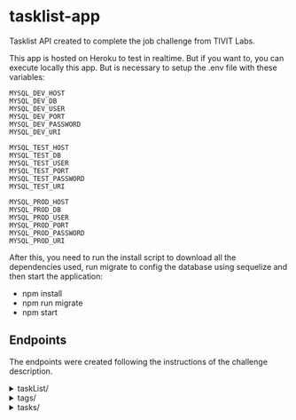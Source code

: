 # tasklist-app

Tasklist API created to complete the job challenge from TIVIT Labs.

This app is hosted on Heroku to test in realtime. But if you want to, you can execute locally this app. But is necessary to setup the .env file with these variables:

```
MYSQL_DEV_HOST
MYSQL_DEV_DB
MYSQL_DEV_USER
MYSQL_DEV_PORT
MYSQL_DEV_PASSWORD
MYSQL_DEV_URI

MYSQL_TEST_HOST
MYSQL_TEST_DB
MYSQL_TEST_USER
MYSQL_TEST_PORT
MYSQL_TEST_PASSWORD
MYSQL_TEST_URI

MYSQL_PROD_HOST
MYSQL_PROD_DB
MYSQL_PROD_USER
MYSQL_PROD_PORT
MYSQL_PROD_PASSWORD
MYSQL_PROD_URI
```

After this, you need to run the install script to download all the dependencies used, run migrate to config the database using sequelize and then start the application:

- npm install
- npm run migrate
- npm start

## Endpoints

The endpoints were created following the instructions of the challenge description.

<details>
<summary>taskList/</summary>

### HTTP Communications available:
|Methods|Routes|Action|Response expected|Status Code|
|:----------:|:-----:|:---:|:-----:|:----:|
|GET|taskList/|Select all the taskLists active on DB|taskList array|200|
|GET|taskList/:id|Select one taskLists active on DB|taskList object|200|
|POST|taskList/|Create a TaskList in DB|taskList object created| 201|
|PUT|taskList/:id|Update informations of a TaskList|Successfull message|200|
|DELETE|taskList/:id|Delete a TaskList|Successfull message|200|

## GET taskList/

Select all the taskLists active on DB:

- Request expected:

No informations required. Just the request.

- Reponse expected:

```
{
    "status": 200,
    "taskLists": [
        {
            "id": "4d82fdc6-bafa-4750-b7da-59f5658a1ecf",
            "name": "Projeto Integrador - SENAC",
            "active": true,
            "createdAt": "2020-09-16T03:01:13.000Z",
            "updatedAt": "2020-09-16T03:01:13.000Z"
        },
        {
            "id": "d1875f07-5888-4965-9725-9d3e66a67d91",
            "name": "Certificações",
            "active": true,
            "createdAt": "2020-09-16T15:03:26.000Z",
            "updatedAt": "2020-09-16T15:03:26.000Z"
        }
    ]
}
```

## GET taskList/:id

Select one taskLists active on DB

- Request expected:

Params: Valid UUID;

- Reponse expected:

```
{
    "status": 200,
    "taskList": {
        "id": "561ab6f4-ca55-455d-a72a-a041fcc76606",
        "name": "Casa",
        "active": true,
        "createdAt": "2020-09-16T16:57:52.000Z",
        "updatedAt": "2020-09-16T16:57:52.000Z"
    }
}
```

## POST taskList/
Create a TaskList in DB.

- Request expected:
Request Body:

```
{
    "name": "Casa"
}
```

- Reponse expected:

```
{
    "status": 201,
    "msg": "TaskList created!",
    "taskList": {
        "id": "561ab6f4-ca55-455d-a72a-a041fcc76606",
        "name": "Casa",
        "active": true,
        "updatedAt": "2020-09-16T16:57:52.560Z",
        "createdAt": "2020-09-16T16:57:52.560Z"
    }
}
```

## PUT taskList/:id
Update informations of a TaskList.

- Request expected:
Request params: Valid UUID.
Request body:

```
{
    "name": "Kung Fu"
}
```

- Reponse expected:

```
{
    "status": 200,
    "msg": "TaskList updated successfully!"
}
```

## DELETE taskList/:id
Delete a TaskList.

- Request expected:
Request Params: Valid UUID.

- Reponse expected:
```
{
    "status": 200,
    "msg": "TaskList deleted successfully!"
}
```
</details>

<details>
<summary>tags/</summary>

### HTTP Communications available:
|Methods|Routes|Action|Response expected|Status Code|
|:----------:|:-----:|:---:|:-----:|:----:|
|GET|tags/|Select all the tags active on DB|tags array|200|
|PUT|tags/:id|Update informations of a tag|Successfull message|200|
|DELETE|tags/:id|Delete a tag|Successfull message|200|

## GET tags/
Select all the tags active on BD.

- Request expected:

No extra information needed.

- Response expected:
```
{
    "status": 200,
    "tags": [
        {
            "id": "2191eb89-9fd1-48e5-8754-cb7f708eb651",
            "name": "Cloud",
            "count": 2,
            "active": true,
            "createdAt": "2020-09-16T03:02:49.000Z",
            "updatedAt": "2020-09-16T03:03:06.000Z"
        },
        {
            "id": "33a4c88f-d2f4-415f-9955-8954720d90f7",
            "name": "Java",
            "count": 2,
            "active": true,
            "createdAt": "2020-09-16T03:02:49.000Z",
            "updatedAt": "2020-09-16T03:03:06.000Z"
        },
        {
            "id": "44773cd9-1e7b-4f2e-a843-2ed852d47261",
            "name": "React",
            "count": 2,
            "active": true,
            "createdAt": "2020-09-16T03:02:49.000Z",
            "updatedAt": "2020-09-16T03:03:05.000Z"
        }
    ]
}
```

## PUT tags/:id
Update informations of a tag.

- Request expected:

Params: Valid UUID.
Body: 
```
{
    "name": "Node.js"
}
```

- Response expected:
```
{
    "status": 200,
    "msg": "Tag updated successfully!"
}
```


## DELETE tags/:id
Delete a Tag.

- Request expected:

Params: Valid UUID.

- Reponse expected:
```
{
    "status": 200,
    "msg": "Tag removed successfully!"
}
```

</details>

<details>
<summary>tasks/</summary>
</details>
